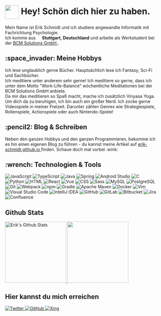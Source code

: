 <h1> <img align="center" src="https://meritt-gifs.s3-us-west-1.amazonaws.com/nerd-life/bulba-dance.gif" width="45" /> Hey! Schön dich hier zu haben. </h1>

<!-- Zitat hinzufügen! -->

<p> Mein Name ist Erik Schmidt und ich studiere angewandte Informatik mit Fachrichtung Psychologie. </br> Ich komme aus <img src="https://www.flaticon.com/svg/vstatic/svg/197/197571.svg?token=exp=1614173962~hmac=1d5b37f3a5057d1bc49d5e483c55ad57" width="13"> <b>Stuttgart, Deutschland</b> und arbeite als Werkstudent bei der <a href="https://bcmsolutions.de">BCM Solutions GmbH </a>.</p>

<h2> :space_invader: Meine Hobbys </h2>
<p> Ich lese unglaublich gerne Bücher. Hauptsächlich lese ich Fantasy, Sci-Fi und Sachbücher. </br> Ich meditiere unter anderem sehr gerne! Ich meditiere so gerne, dass ich unter dem Motto "Work-Life-Balance" wöchentliche Meditationen bei der BCM Solutions GmbH anbiete. </br> Da mir das meditieren so Spaß macht, mache ich zusätzlich Vinyasa Yoga. </br> Um dich da zu beruhigen, ich bin auch ein großer Nerd. Ich zocke gerne Videospiele in meiner Freizeit. Darunter zählen Genres wie Strategiespiele, Rollenspiele, Actionspiele oder auch Nintendo-Spiele!</p>

<h2> :pencil2: Blog & Schreiben </h2>
<p>Neben den ganzen Hobbys und den ganzen Programmieren, bekomme ich es hin einen eigenen Blog zu führen - du kannst meine Artikel auf <a href="https://erik-schmidt.github.io"> erik-schmidt.github.io </a> finden. Schaue doch mal vorbei :wink:</p>

<h2> :wrench: Technologien & Tools </h2>
<p>
<img alt="JavaScript" src="https://img.shields.io/badge/-JavaScript-F7DF1E?style=flat-square&logo=javaScript&logoColor=gray">
<img alt="TypeScript" src="https://img.shields.io/badge/-TypeScript-3178C6?style=flat-square&logo=typescript&logoColor=white">
<img alt="Java" src="https://img.shields.io/badge/-Java-007396?style=flat-square&logo=java&logoColor=white">
<img alt="Spring" src="https://img.shields.io/badge/-Spring-6DB33F?style=flat-square&logo=spring&logoColor=white">
<img alt="Android Studio" src="https://img.shields.io/badge/-Android Studio-3DDC84?style=flat-square&logo=android-Studio&logoColor=gray">
<img alt="C" src="https://img.shields.io/badge/-C-A8B9CC?style=flat-square&logo=c&logoColor=gray">
<img alt="Python" src="https://img.shields.io/badge/-Python-3776AB?style=flat-square&logo=python&logoColor=white">
<img alt="HTML" src="https://img.shields.io/badge/-HTML-E34F26?style=flat-square&logo=html5&logoColor=white">
<img alt="React" src="https://img.shields.io/badge/-React-61DAFB?style=flat-square&logo=react&logoColor=gray">
<img alt="Vue" src="https://img.shields.io/badge/-Vue-4FC08D?style=flat-square&logo=vue.js&logoColor=white">
<img alt="CSS" src="https://img.shields.io/badge/-CSS-1572B6?style=flat-square&logo=css3&logoColor=white">
<img alt="Sass" src="https://img.shields.io/badge/-Sass-CC6699?style=flat-square&logo=sass&logoColor=white">
<img alt="MySQL" src="https://img.shields.io/badge/-MySQL-4479A1?style=flat-square&logo=mysql&logoColor=white">
<img alt="PostgreSQL" src="https://img.shields.io/badge/-PostgreSQL-336791?style=flat-square&logo=postgresql&logoColor=white">
<img alt="Git" src="https://img.shields.io/badge/-Git-F05032?style=flat-square&logo=git&logoColor=white">
<img alt="Webpack" src="https://img.shields.io/badge/-Webpack-8DD6F9?style=flat-square&logo=webpack&logoColor=gray">
<img alt="npm" src="https://img.shields.io/badge/-NPM-CB3837?style=flat-square&logo=npm&logoColor=white">
<img alt="Gradle" src="https://img.shields.io/badge/-Gradle-02303A?style=flat-square&logo=gradle&logoColor=white">
<img alt="Apache Maven" src="https://img.shields.io/badge/-Apache Maven-C71A36?style=flat-square&logo=apache-maven&logoColor=white">
<img alt="Docker" src="https://img.shields.io/badge/-Docker-2496ED?style=flat-square&logo=docker&logoColor=white">
<img alt="Vim" src="https://img.shields.io/badge/-Vim-019733?style=flat-square&logo=vim&logoColor=white">
<img alt="Visual Studio Code" src="https://img.shields.io/badge/-Visual Studio Code-007ACC?style=flat-square&logo=Visual-studio-code&logoColor=white">
<img alt="IntelliJ IDEA" src="https://img.shields.io/badge/-IntelliJ IDEA-000000?style=flat-square&logo=intellij-idea&logoColor=white">
<img alt="GitHub" src="https://img.shields.io/badge/-GitHub-181717?style=flat-square&logo=github&logoColor=white">
<img alt="GitLab" src="https://img.shields.io/badge/-GitLab-FCA121?style=flat-square&logo=gitlab&logoColor=gray">
<img alt="Bitbucket" src="https://img.shields.io/badge/-Bitbucket-0052CC?style=flat-square&logo=bitbucket&logoColor=white">
<img alt="Jira" src="https://img.shields.io/badge/-Jira-0052CC?style=flat-square&logo=jira&logoColor=white">
<img alt="Confluence" src="https://img.shields.io/badge/-Confluence-172B4D?stlye=flat-square&logo=confluence&logoColor=white">
</p>

<h2> Github Stats </h2>
<a href="https://github.com/erik-schmidt/erik-schmidt">
<img height="200" src="https://github-readme-stats.vercel.app/api/?username=erik-schmidt&count_private=true" alt="Erik's Github Stats">
</a>
<a href="https://github.com/erik-schmidt/erik-schmidt">
<img height="200" src="https://github-readme-stats.vercel.app/api/top-langs/?username=erik-schmidt&layout=compact">
</a>

<h2> Hier kannst du mich erreichen </h2>
<a href="https://twitter.com/erikschmidt_">
<img alt="Twitter" src="https://img.shields.io/badge/-Twitter-1DA1F2?style=for-the-badge&logo=twitter&logoColor=white">
</a>
<a href="https://github.com/erik-schmidt">
<img alt="GitHub" src="https://img.shields.io/badge/-GitHub-181717?style=for-the-badge&logo=github&logoColor=white">
</a>
<a href="https://www.xing.com/profile/Erik_Schmidt96/cv">
<img alt="Xing" src="https://img.shields.io/badge/-Xing-006567?style=for-the-badge&logo=xing&logoColor=white">
